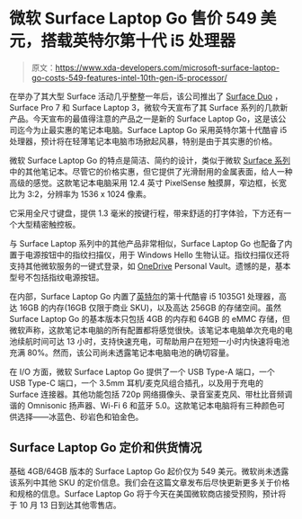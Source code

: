 # 微软 Surface Laptop Go 售价 549 美元，搭载英特尔第十代 i5 处理器

> 原文：<https://www.xda-developers.com/microsoft-surface-laptop-go-costs-549-features-intel-10th-gen-i5-processor/>

在举办了其大型 Surface 活动几乎整整一年后，该公司推出了 [Surface Duo](https://www.xda-developers.com/microsoft-surface-duo-review/) ，Surface Pro 7 和 Surface Laptop 3，微软今天宣布了其 Surface 系列的几款新产品。今天宣布的最值得注意的产品之一是新的 Surface Laptop Go，这是该公司迄今为止最实惠的笔记本电脑。Surface Laptop Go 采用英特尔第十代酷睿 i5 处理器，预计将在轻薄笔记本电脑市场掀起风暴，特别是由于其实惠的价格。

微软 Surface Laptop Go 的特点是简洁、简约的设计，类似于微软 [Surface 系列](https://www.xda-developers.com/microsoft-surface-pro-x-7-laptop-3-now-available-india/)中的其他笔记本。尽管它的价格实惠，但它提供了光滑耐用的金属表面，给人一种高级的感觉。这款笔记本电脑采用 12.4 英寸 PixelSense 触摸屏，窄边框，长宽比为 3:2，分辨率为 1536 x 1024 像素。

它采用全尺寸键盘，提供 1.3 毫米的按键行程，带来舒适的打字体验，下方还有一个大型精密触控板。

与 Surface Laptop 系列中的其他产品非常相似，Surface Laptop Go 也配备了内置于电源按钮中的指纹扫描仪，用于 Windows Hello 生物认证。指纹扫描仪还将支持其他微软服务的一键式登录，如 [OneDrive](https://www.xda-developers.com/tag/onedrive/) Personal Vault。遗憾的是，基本型号不包括指纹电源按钮。

在内部，Surface Laptop Go 内置了[英特尔](https://www.xda-developers.com/tag/intel/)的第十代酷睿 i5 1035G1 处理器，高达 16GB 的内存(16GB 仅限于商业 SKU)，以及高达 256GB 的存储空间。虽然 Surface Laptop Go 的基本版本只包括 4GB 的内存和 64GB 的 eMMC 存储，但微软声称，这款笔记本电脑的所有配置都将感觉很快。该笔记本电脑单次充电的电池续航时间可达 13 小时，支持快速充电，可帮助用户在短短一小时内快速将电池充满 80%。然而，该公司尚未透露笔记本电脑电池的确切容量。

在 I/O 方面，微软 Surface Laptop Go 提供了一个 USB Type-A 端口，一个 USB Type-C 端口，一个 3.5mm 耳机/麦克风组合插孔，以及用于充电的 Surface 连接器。其他功能包括 720p 网络摄像头、录音室麦克风、带杜比音频调谐的 Omnisonic 扬声器、Wi-Fi 6 和蓝牙 5.0。这款笔记本电脑将有三种颜色可供选择——冰蓝色、砂岩色和铂金色。

## Surface Laptop Go 定价和供货情况

基础 4GB/64GB 版本的 Surface Laptop Go 起价仅为 549 美元。微软尚未透露该系列中其他 SKU 的定价信息。我们会在这篇文章发布后尽快更新更多关于价格和规格的信息。Surface Laptop Go 将于今天在美国微软商店接受预购，预计将于 10 月 13 日到达其他零售店。